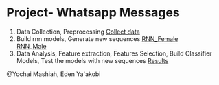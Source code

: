 # Project- Whatsapp Messages

1. Data Collection, Preprocessing
[Collect data](https://github.com/yochaim/p/blob/master/Collect_data.md)  
2. Build rnn models, Generate new sequences
[RNN_Female](https://github.com/yochaim/p/blob/master/RNN_Female1.md)  
[RNN_Male](https://github.com/yochaim/p/blob/master/RNN_Male1.md)  
3. Data Analysis, Feature extraction, Features Selection, Build Classifier Models, Test the models with new sequences
[Results](https://github.com/yochaim/p/blob/master/Results.md)

@Yochai Mashiah, Eden Ya'akobi
